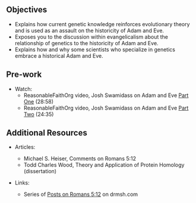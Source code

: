 ---
---

## Objectives

- Explains how current genetic knowledge reinforces evolutionary theory and is used as an assault on the historicity of Adam and Eve.
- Exposes you to the discussion within evangelicalism about the relationship of genetics to the historicity of Adam and Eve.
- Explains how and why some scientists who specialize in genetics embrace a historical Adam and Eve.

## Pre-work

- Watch:
  - ReasonableFaithOrg video, Josh Swamidass on Adam and Eve [Part One] (28:58)
  - ReasonableFaithOrg video, Josh Swamidass on Adam and Eve [Part Two] (24:35)

[Part One]: https://youtu.be/ePW3AJwT6z0
[Part Two]: https://youtu.be/HSnMqbJABqc

## Additional Resources

- Articles:
  - Michael S. Heiser, Comments on Romans 5:12
  - Todd Charles Wood, Theory and Application of Protein Homology (dissertation)

- Links:
  - Series of [Posts on Romans 5:12] on drmsh.com

[Posts on Romans 5:12]: https://drmsh.com/romans-512/


